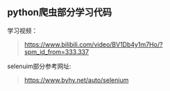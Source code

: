 ## python爬虫部分学习代码

学习视频：
> https://www.bilibili.com/video/BV1Db4y1m7Ho/?spm_id_from=333.337

selenuim部分参考网址:
> https://www.byhy.net/auto/selenium
